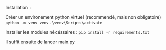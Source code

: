 Installation :

Créer un environement python virtuel (recommendé, mais non obligatoire)
`python -m venv venv`
`.\venv\Scripts\activate`

Installer les modules nécéssaires :
`pip install -r requirements.txt`

Il suffit ensuite de lancer main.py